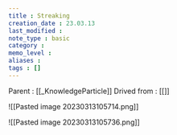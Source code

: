 ```yaml
---
title : Streaking
creation_date : 23.03.13
last_modified :
note_type : basic
category :
memo_level :
aliases : 
tags : []
---
```


Parent : [[_KnowledgeParticle]]
Drived from : [[]]

![[Pasted image 20230313105714.png]]

![[Pasted image 20230313105736.png]]